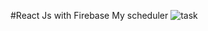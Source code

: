 #React Js with Firebase
My scheduler
![task](https://user-images.githubusercontent.com/65151166/176220418-7b6617ee-0f73-4811-a975-3aa8f1709d25.png)
